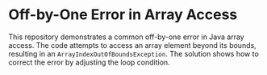 # Off-by-One Error in Array Access

This repository demonstrates a common off-by-one error in Java array access. The code attempts to access an array element beyond its bounds, resulting in an `ArrayIndexOutOfBoundsException`.  The solution shows how to correct the error by adjusting the loop condition.